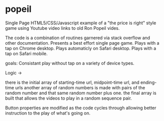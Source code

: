 # popeil
Single Page HTML5/CSS/Javascript example of a "the price is right" style game using Youtube video links to old Ron Popeil vides.

The code is a combination of routines garnered via stack overflow and other documentation.  Presents a best effort
single page game. Plays with a tap on Chrome desktop. Plays automaticly on Safari desktop. Plays with a tap on Safari mobile.

goals: Consistant play without tap on a variety of device types.

Logic -> 

there is the initial array of starting-time url, midpoint-time url, and ending-time urls
another array of random numbers is made with pairs of the random number and that same random number plus one.
the final array is built that allows the videos to play in a random sequence pair.

Button properties are modified as the code cycles through allowing better instruction to the play of what's going on.

